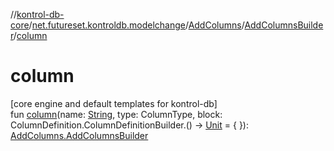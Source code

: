 //[kontrol-db-core](../../../../index.md)/[net.futureset.kontroldb.modelchange](../../index.md)/[AddColumns](../index.md)/[AddColumnsBuilder](index.md)/[column](column.md)

# column

[core engine and default templates for kontrol-db]\
fun [column](column.md)(name: [String](https://kotlinlang.org/api/latest/jvm/stdlib/kotlin/-string/index.html), type: ColumnType, block: ColumnDefinition.ColumnDefinitionBuilder.() -&gt; [Unit](https://kotlinlang.org/api/latest/jvm/stdlib/kotlin/-unit/index.html) = { }): [AddColumns.AddColumnsBuilder](index.md)
